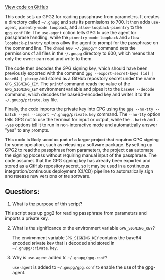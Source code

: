 [View code on GitHub](https://github.com/ergoplatform/ergo/ci/import_gpg.sh)

This code sets up GPG2 for reading passphrase from parameters. It creates a directory called `~/.gnupg` and sets its permissions to 700. It then adds `use-agent`, `pinentry-mode loopback`, and `allow-loopback-pinentry` to the `gpg.conf` file. The `use-agent` option tells GPG to use the agent for passphrase handling, while the `pinentry-mode loopback` and `allow-loopback-pinentry` options allow the agent to prompt for the passphrase on the command line. The `chmod 600 ~/.gnupg/*` command sets the permissions of all files in the `~/.gnupg` directory to 600, which means that only the owner can read and write to them.

The code then decodes the GPG signing key, which should have been previously exported with the command `gpg --export-secret-keys [id] | base64 | pbcopy` and stored as a GitHub repository secret under the name `GPG_SIGNING_KEY`. The `printf` command reads the value of the `GPG_SIGNING_KEY` environment variable and pipes it to the `base64 --decode` command, which decodes the base64-encoded key and writes it to the `~/.gnupg/private.key` file.

Finally, the code imports the private key into GPG using the `gpg --no-tty --batch --yes --import ~/.gnupg/private.key` command. The `--no-tty` option tells GPG not to use the terminal for input or output, while the `--batch` and `--yes` options tell it to run in non-interactive mode and automatically answer "yes" to any prompts.

This code is likely used as part of a larger project that requires GPG signing for some operation, such as releasing a software package. By setting up GPG2 to read the passphrase from parameters, the project can automate the signing process without requiring manual input of the passphrase. The code assumes that the GPG signing key has already been exported and stored as a GitHub repository secret, so it may be used in a continuous integration/continuous deployment (CI/CD) pipeline to automatically sign and release new versions of the software.
## Questions: 
 1. What is the purpose of this script?
   
   This script sets up gpg2 for reading passphrase from parameters and imports a private key.

2. What is the significance of the environment variable `GPG_SIGNING_KEY`?
   
   The environment variable `GPG_SIGNING_KEY` contains the base64 encoded private key that is decoded and stored in `~/.gnupg/private.key`.

3. Why is `use-agent` added to `~/.gnupg/gpg.conf`?
   
   `use-agent` is added to `~/.gnupg/gpg.conf` to enable the use of the gpg-agent.